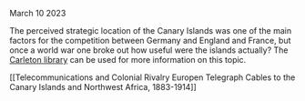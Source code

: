 March 10 2023

The perceived strategic location of the Canary Islands was one of the main factors for the competition between Germany and England and France, but once a world war one broke out how useful were the islands actually? The [Carleton library](https://ocul-crl.primo.exlibrisgroup.com/discovery/search?query=any,contains,Canary%20islands%20in%20the%20first%20world%20war&tab=OCULDiscoveryNetworkNew&search_scope=NewDiscoveryNetwork&vid=01OCUL_CRL:CRL_DEFAULT&offset=0) can be used for more information on this topic.

[[Telecommunications and Colonial Rivalry Europen Telegraph Cables to the Canary Islands and Northwest Africa, 1883-1914]]
